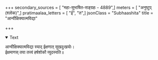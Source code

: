 +++
secondary_sources = [ "महा-सुभाषित-सङ्ग्रहः - 4889",]
meters = [ "अनुष्टुप् (श्लोक)",]
pratimaalaa_letters = [ "ई", "त",]
jsonClass = "Subhaashita"
title = "आन्वीक्षिक्यात्मविद्या"

+++

<details open><summary>Text</summary>

आन्वीक्षिक्यात्मविद्या स्याद् ईक्षणात् सुखदुःखयोः।  
ईक्षमाणस् तया तत्त्वं हर्षशोकौ व्युदस्यति॥
</details>
